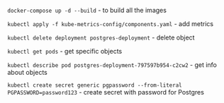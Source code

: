 `docker-compose up -d --build` - to build all the images

`kubectl apply -f kube-metrics-config/components.yaml` - add metrics

`kubectl delete deployment postgres-deployment` - delete object

`kubectl get pods` - get specific objects

`kubectl describe pod postgres-deployment-797597b954-c2cw2` - get info about objects

`kubectl create secret generic pgpassword --from-literal PGPASSWORD=password123` - create secret with password for Postgres